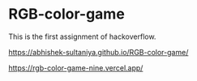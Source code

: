 # RGB-color-game
This is the first assignment of hackoverflow.

https://abhishek-sultaniya.github.io/RGB-color-game/

https://rgb-color-game-nine.vercel.app/
